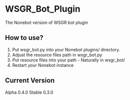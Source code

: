 # WSGR_Bot_Plugin
The Nonebot version of WSGR bot plugin

## How to use?
1. Put wsgr_bot.py into your Nonebot plugins/ directory.
1. Adjust the resource files path in wsgr_bot.py
1. Put resource files into your path - Naturally in wsgr_bot/
1. Restart your Nonebot instance

## Current Version
Alpha 0.4.0
Stable 0.3.0
